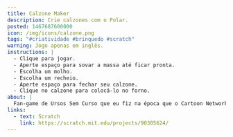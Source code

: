 ```yaml
---
title: Calzone Maker
description: Crie calzones com o Polar.
posted: 1467687600000
icon: /img/icons/calzone.png
tags: "#criatividade #brinquedo #scratch"
warning: Jogo apenas em inglês.
instructions: |
  - Clique para jogar.
  - Aperte espaço para sovar a massa até ficar pronta.
  - Escolha um molho.
  - Escolha um recheio.
  - Aperte espaço para fechar seu calzone.
  - Clique no calzone para colocá-lo no forno.
about: |
  Fan-game de Ursos Sem Curso que eu fiz na época que o Cartoon Network tava fazendo uma promoção no Scratch, baseado em um dos primeiros episódios da série.
links:
  - text: Scratch
    link: https://scratch.mit.edu/projects/90305624/
---
```


<scratch url="https://scratch.mit.edu/projects/90305624/"></scratch>
